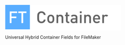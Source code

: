 <span style="background-color:#ffffff;"><img src="docs/assets/images/logo.svg" style="height:80px;magin-bottom: 20px;" alt="ft-container"></span>

Universal Hybrid Container Fields for FileMaker



